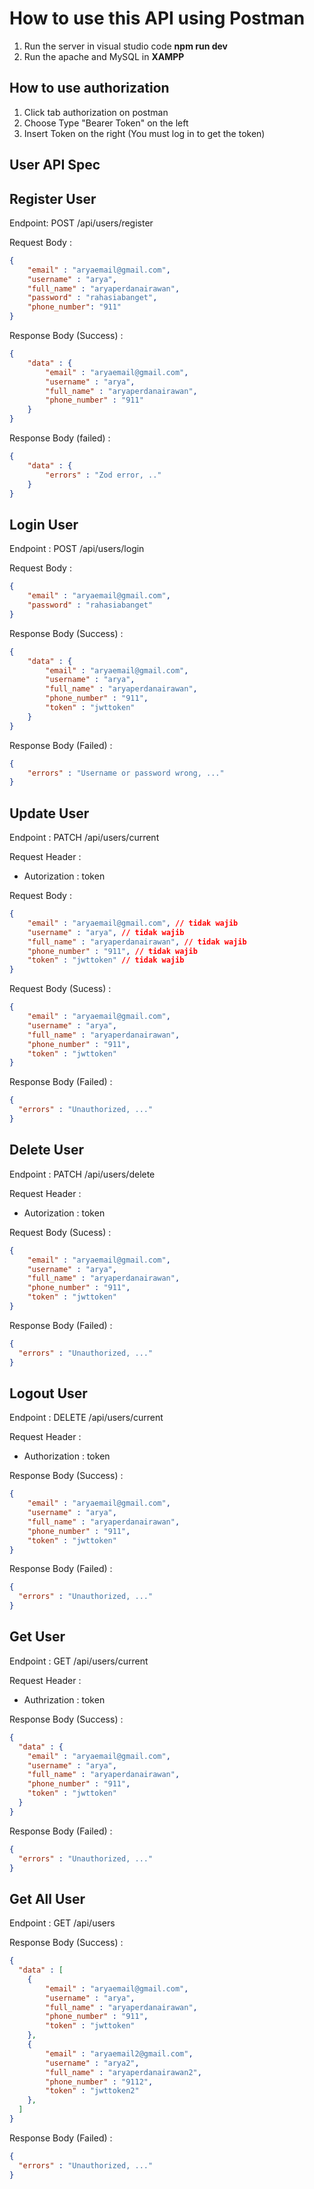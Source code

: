 # How to use this API using Postman
1. Run the server in visual studio code **npm run dev**
2. Run the apache and MySQL in **XAMPP**

## How to use authorization
1. Click tab authorization on postman
2. Choose Type "Bearer Token" on the left
3. Insert Token on the right (You must log in to get the token)

## User API Spec

## Register User

Endpoint: POST /api/users/register

Request Body :

```json
{
    "email" : "aryaemail@gmail.com",
    "username" : "arya",
    "full_name" : "aryaperdanairawan",
    "password" : "rahasiabanget",
    "phone_number": "911"
}
```

Response Body (Success) :

```json
{
    "data" : {
        "email" : "aryaemail@gmail.com",
        "username" : "arya",
        "full_name" : "aryaperdanairawan",
        "phone_number" : "911"
    }
}
```

Response Body (failed) :

```json
{
    "data" : {
        "errors" : "Zod error, .."
    }
}
```

## Login User

Endpoint : POST /api/users/login

Request Body :

```json
{
    "email" : "aryaemail@gmail.com",
    "password" : "rahasiabanget"
}
```

Response Body (Success) :

```json
{
    "data" : {
        "email" : "aryaemail@gmail.com",
        "username" : "arya",
        "full_name" : "aryaperdanairawan",
        "phone_number" : "911",
        "token" : "jwttoken"
    }
}
```

Response Body (Failed) :

```json
{
    "errors" : "Username or password wrong, ..."
}
```

## Update User

Endpoint : PATCH /api/users/current

Request Header :
- Autorization : token

Request Body :

```json
{
    "email" : "aryaemail@gmail.com", // tidak wajib
    "username" : "arya", // tidak wajib
    "full_name" : "aryaperdanairawan", // tidak wajib
    "phone_number" : "911", // tidak wajib
    "token" : "jwttoken" // tidak wajib
}
```

Request Body (Sucess) :

```json
{
    "email" : "aryaemail@gmail.com",
    "username" : "arya",
    "full_name" : "aryaperdanairawan",
    "phone_number" : "911",
    "token" : "jwttoken"
}
```

Response Body (Failed) :

```json
{
  "errors" : "Unauthorized, ..."
}
```

## Delete User

Endpoint : PATCH /api/users/delete

Request Header :
- Autorization : token

Request Body (Sucess) :

```json
{
    "email" : "aryaemail@gmail.com",
    "username" : "arya",
    "full_name" : "aryaperdanairawan",
    "phone_number" : "911",
    "token" : "jwttoken"
}
```

Response Body (Failed) :

```json
{
  "errors" : "Unauthorized, ..."
}
```

## Logout User

Endpoint : DELETE /api/users/current

Request Header :
- Authorization : token

Response Body (Success) :

```json
{
    "email" : "aryaemail@gmail.com",
    "username" : "arya",
    "full_name" : "aryaperdanairawan",
    "phone_number" : "911",
    "token" : "jwttoken"
}
```

Response Body (Failed) :

```json
{
  "errors" : "Unauthorized, ..."
}
```

## Get User

Endpoint : GET /api/users/current

Request Header :
- Authrization : token

Response Body (Success) :

```json
{
  "data" : {
    "email" : "aryaemail@gmail.com",
    "username" : "arya",
    "full_name" : "aryaperdanairawan",
    "phone_number" : "911",
    "token" : "jwttoken"
  }
}
```

Response Body (Failed) :

```json
{
  "errors" : "Unauthorized, ..."
}
```

## Get All User

Endpoint : GET /api/users

Response Body (Success) :

```json
{
  "data" : [
    {
        "email" : "aryaemail@gmail.com",
        "username" : "arya",
        "full_name" : "aryaperdanairawan",
        "phone_number" : "911",
        "token" : "jwttoken"
    },
    {
        "email" : "aryaemail2@gmail.com",
        "username" : "arya2",
        "full_name" : "aryaperdanairawan2",
        "phone_number" : "9112",
        "token" : "jwttoken2"
    },
  ]
}
```

Response Body (Failed) :

```json
{
  "errors" : "Unauthorized, ..."
}
```



